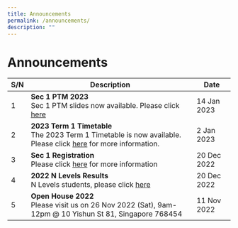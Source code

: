 ```yaml
---
title: Announcements
permalink: /announcements/
description: ""
---
```

# Announcements


| S/N | Description | Date |
| -------- | -------- | -------- |
|1|**Sec 1 PTM 2023**<br>Sec 1 PTM slides now available. Please click [here](/files/Sec%201%20PTM/Sec%201%20PTM%202023.pdf) |14 Jan 2023|
|2|**2023 Term 1 Timetable**<br>The 2023 Term 1 Timetable is now available. Please click [here](/links/Student/tt/) for more information.|2 Jan 2023|
|3|**Sec 1 Registration**<br>Please click [here](/links/Prospective-Students/sec1-reg/) for more information|20 Dec 2022|
|4|**2022 N Levels Results**<br>N Levels students, please click [here](/files/For%20Students/2022%20N%20Level%20Results.pdf)|20 Dec 2022
|5|**Open House 2022**<br>Please visit us on 26 Nov 2022 (Sat), 9am-12pm @ 10 Yishun St 81, Singapore 768454|11 Nov 2022